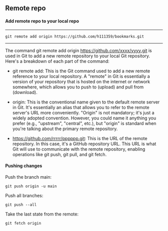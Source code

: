 ## Remote repo

#### Add remote repo to your local repo

---

    git remote add origin https://github.com/h111359/bookmarks.git

---

The command git remote add origin <https://github.com/xxxx/yyyy.git> is used in Git to add a new remote repository to your local Git repository. Here's a breakdown of each part of the command:

- git remote add: This is the Git command used to add a new remote reference to your local repository. A "remote" in Git is essentially a version of your repository that is hosted on the internet or network somewhere, which allows you to push to (upload) and pull from (download).

- origin: This is the conventional name given to the default remote server in Git. It's essentially an alias that allows you to refer to the remote server's URL more conveniently. "Origin" is not mandatory; it's just a widely adopted convention. However, you could name it anything you prefer (e.g., "upstream", "central", etc.), but "origin" is standard when you're talking about the primary remote repository.

- https://github.com/rrrrr/pppppp.git: This is the URL of the remote repository. In this case, it's a GitHub repository URL. This URL is what Git will use to communicate with the remote repository, enabling operations like git push, git pull, and git fetch.

#### Pushing changes

Push the branch main:

    git push origin -u main

Push all branches:

    git push --all

Take the last state from the remote:

    git fetch origin